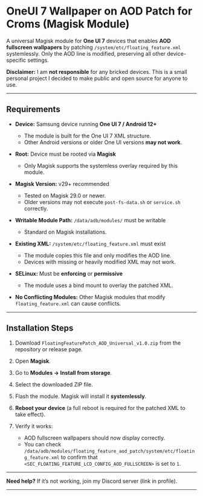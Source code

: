 # OneUI 7 Wallpaper on AOD Patch for Croms (Magisk Module)

A universal Magisk module for **One UI 7** devices that enables **AOD fullscreen wallpapers** by patching `/system/etc/floating_feature.xml` systemlessly. Only the AOD line is modified, preserving all other device-specific settings.

**Disclaimer:**
I am **not responsible** for any bricked devices. This is a small personal project I decided to make public and open source for anyone to use.

---

## Requirements

* **Device:** Samsung device running **One UI 7 / Android 12+**

  * The module is built for the One UI 7 XML structure.
  * Other Android versions or older One UI versions **may not work**.
* **Root:** Device must be rooted via **Magisk**

  * Only Magisk supports the systemless overlay required by this module.
* **Magisk Version:** v29+ recommended

  * Tested on Magisk 29.0 or newer.
  * Older versions may not execute `post-fs-data.sh` or `service.sh` correctly.
* **Writable Module Path:** `/data/adb/modules/` must be writable

  * Standard on Magisk installations.
* **Existing XML:** `/system/etc/floating_feature.xml` must exist

  * The module copies this file and only modifies the AOD line.
  * Devices with missing or heavily modified XML may not work.
* **SELinux:** Must be **enforcing** or **permissive**

  * The module uses a bind mount to overlay the patched XML.
* **No Conflicting Modules:** Other Magisk modules that modify `floating_feature.xml` can cause conflicts.

---

## Installation Steps

1. Download `FloatingFeaturePatch_AOD_Universal_v1.0.zip` from the repository or release page.
2. Open **Magisk**.
3. Go to **Modules → Install from storage**.
4. Select the downloaded ZIP file.
5. Flash the module. Magisk will install it **systemlessly**.
6. **Reboot your device** (a full reboot is required for the patched XML to take effect).
7. Verify it works:

   * AOD fullscreen wallpapers should now display correctly.
   * You can check `/data/adb/modules/floating_feature_aod_patch/system/etc/floating_feature.xml` to confirm that `<SEC_FLOATING_FEATURE_LCD_CONFIG_AOD_FULLSCREEN>` is set to `1`.

---

**Need help?**
If it’s not working, join my Discord server (link in profile).

---

